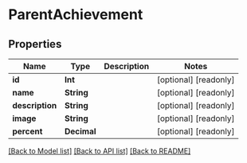 # ParentAchievement

## Properties
Name | Type | Description | Notes
------------ | ------------- | ------------- | -------------
**id** | **Int** |  | [optional] [readonly] 
**name** | **String** |  | [optional] [readonly] 
**description** | **String** |  | [optional] [readonly] 
**image** | **String** |  | [optional] [readonly] 
**percent** | **Decimal** |  | [optional] [readonly] 

[[Back to Model list]](../README.md#documentation-for-models) [[Back to API list]](../README.md#documentation-for-api-endpoints) [[Back to README]](../README.md)



